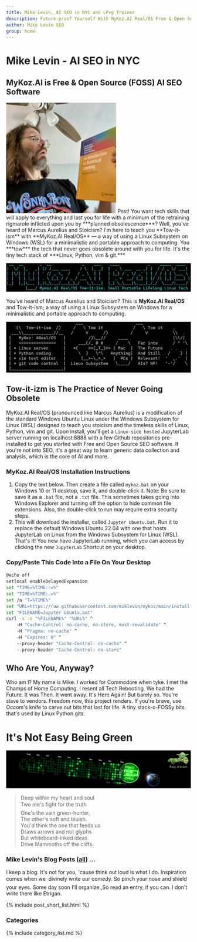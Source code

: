 ```yaml
---
title: Mike Levin, AI SEO in NYC and LPvg Trainer
description: Future-proof Yourself With MyKoz.AI Real/OS Free & Open Source (FOSS) AI SEO Software on a Small Linux Distro built with Python, vim, git and AI.
author: Mike Levin SEO
group: home
---
```


# Mike Levin - AI SEO in NYC

## MyKoz.AI is Free & Open Source (FOSS) AI SEO Software

<img class="picleft" width="300vw" alt="Mike Levin looking in suprise at An Introduction to Statistical Learning book" src="/assets/images/mike-levin-ai-seo.jpg" >
Psst! You want tech skills that will apply to everything and last you for life
with a minimum of the retraining rigmarole inflicted upon you by ***planned
obsolescence***? Well, you've heard of Marcus Aurelius and Stoicism? I'm here
to teach you **Tow-it-ism** with **MyKoz.AI Real/OS** &#151; a way of using a
Linux Subsystem on Windows (WSL) for a minimalistic and portable approach to
computing. You ***tow*** the tech that never goes obsolete around with you for
life. It's the tiny tech stack of ***Linux, Python, vim & git.***

![Mykoz.AI Real/OS](/assets/images/mykoz-ai-real-os-banner.png)

You've heard of Marcus Aurelius and Stoicism? This is **MyKoz.AI Real/OS** and
Tow-it-ism; a way of using a Linux Subsystem on Windows for a minimalistic and
portable approach to computing.

![Tow It Ism](/assets/images/tow-it-ism.png)

## Tow-it-izm is The Practice of Never Going Obsolete

MyKoz.AI Real/OS (pronounced like Marcus Aurelius) is a modification of the
standard Windows Ubuntu Linux under the Windows Subsystem for Linux (WSL)
designed to teach you stoicism and the timeless skills of Linux, Python, vim
and git. Upon install, you'll get a `Linux-side hosted` JupyterLab server
running on localhost:8888 with a few Github repositories pre-installed to get
you started with Free and Open Source SEO software. If you're not into SEO,
it's a great way to learn generic data collection and analysis, which is the
core of AI and more.

### MyKoz.AI Real/OS Installation Instructions

1. Copy the text below. Then create a file called `mykoz.bat` on your Windows
   10 or 11 desktop, save it, and double-click it. Note: Be sure to save it as
   a `.bat` file, not a `.txt` file. This sometimes takes going into Windows
   Explorer and turning off the option to hide common file extensions. Also,
   the double-click to run may require extra security steps.
2. This will download the installer, called `Jupyter Ubuntu.bat`. Run it to
   replace the default Windows Ubuntu 22.04 with one that hosts JupyterLab on
   Linux from the Windows Subsystem for Linux (WSL). That's it! You new have
   JupyterLab running, which you can access by clicking the new `JupyterLab`
   Shortcut on your desktop.

### Copy/Paste This Code Into a File On Your Desktop

```bash
@echo off
setlocal enableDelayedExpansion
set "TIME=%TIME::=%"
set "TIME=%TIME:.=%"
set /a "T=%TIME%"
set "URL=https://raw.githubusercontent.com/miklevin/mykoz/main/install.bat?cache=%T%"
set "FILENAME=Jupyter Ubuntu.bat"
curl -s -o "%FILENAME%" "%URL%" ^
    -H "Cache-Control: no-cache, no-store, must-revalidate" ^
    -H "Pragma: no-cache" ^
    -H "Expires: 0" ^
    --proxy-header "Cache-Control: no-cache" ^
    --proxy-header "Cache-Control: no-store"
```

## Who Are You, Anyway?

Who am I? My name is Mike. I worked for Commodore when tyke. I met the Champs
of Home Computing. I resent all Tech Rebooting. We had the Future. It was Then.
It went away. It's Here Again! But barely so. You're slave to vendors. Freedom
now, this project renders. If you're brave, use Occom's knife to carve out bits
that last for life. A tiny stack-o-FOSSy bits that's used by Linux Python gits.

# It's Not Easy Being Green

![Mike Levin Github Trails](/assets/images/mike-levin-github-trails.png)

> Deep within my heart and soul    
> Two me's fight for the truth&#151;    
> One's the vain green-hunter,    
> The other's soft and bluish.    
> You'd think the one that feeds us    
> Draws arrows and not glyphs    
> But whiteboard-inked ideas    
> Drive Mammoths off the cliffs.    

### Mike Levin's Blog Posts (<a href="/blog/">all</a>) ...

I keep a blog. It's not for you, 'cause think out loud is what I do.
Inspiration comes when we &#151; divinely write our comedy. So pinch your nose
and shield your eyes. Some day soon I'll organize.,So read an entry, if you
can. I don't write there like Etrigan. 

{% include post_short_list.html %}

### Categories

{% include category_list.md %}
